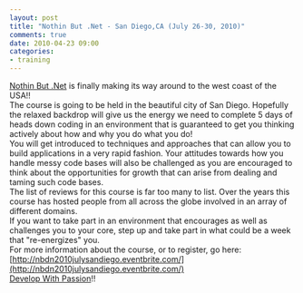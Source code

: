 ```yaml
---
layout: post
title: "Nothin But .Net - San Diego,CA (July 26-30, 2010)"
comments: true
date: 2010-04-23 09:00
categories:
- training
---
```


[Nothin But .Net](http://www.developwithpassion.com/training.oo) is finally making its way around to the west coast of the USA!!   
The course is going to be held in the beautiful city of San Diego. Hopefully the relaxed backdrop will give us the energy we need to complete 5 days of heads down coding in an environment that is guaranteed to get you thinking actively about how and why you do what you do!   
You will get introduced to techniques and approaches that can allow you to build applications in a very rapid fashion. Your attitudes towards how you handle messy code bases will also be challenged as you are encouraged to think about the opportunities for growth that can arise from dealing and taming such code bases.   
The list of reviews for this course is far too many to list. Over the years this course has hosted people from all across the globe involved in an array of different domains.   
If you want to take part in an environment that encourages as well as challenges you to your core, step up and take part in what could be a week that "re-energizes" you.   
For more information about the course, or to register, go here: [http://nbdn2010julysandiego.eventbrite.com/](http://nbdn2010julysandiego.eventbrite.com/)  
[Develop With Passion](http://www.developwithpassion.com)!!




